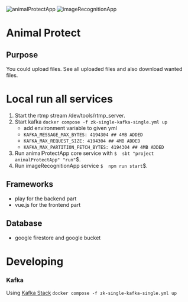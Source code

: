 ![animalProtectApp](https://github.com/MartinLei/MSI_CLOUD/actions/workflows/animalProtectAppAction.yml/badge.svg?branch=main)
![imageRecognitionApp](https://github.com/MartinLei/MSI_CLOUD/actions/workflows/imageRecognitionAppAction.yml/badge.svg?branch=main)

# Animal Protect

## Purpose

You could upload files. See all uploaded files and also download wanted files.

# Local run all services

1. Start the rtmp stream /dev/tools/rtmp_server.
2. Start kafka ```docker compose -f zk-single-kafka-single.yml up```
   - add environment variable to given yml
   - ```KAFKA_MESSAGE_MAX_BYTES: 4194304 ## 4MB ADDED```
   - ```KAFKA_MAX_REQUEST_SIZE: 4194304 ## 4MB ADDED```
   - ```KAFKA_MAX_PARTITION_FETCH_BYTES: 4194304 ## 4MB ADDED```
3. Run animalProtectApp core service with ```$  sbt "project animalProtectApp" "run"```$.
4. Run imageRecognitionApp service ```$  npm run start```$.


## Frameworks
- play for the backend part
- vue.js for the frontend part

## Database
- google firestore and google bucket

# Developing
### Kafka
Using [Kafka Stack](https://github.com/conduktor/kafka-stack-docker-compose)
```docker compose -f zk-single-kafka-single.yml up```



